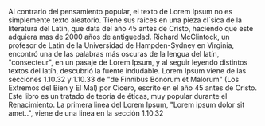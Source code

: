 Al contrario del pensamiento popular, el texto de Lorem Ipsum no es simplemente texto aleatorio. 
Tiene sus raices en una pieza cl´sica de la literatura del Latin, que data del año 45 antes de Cristo,
haciendo que este adquiera mas de 2000 años de antiguedad. Richard McClintock, un profesor de Latin
de la Universidad de Hampden-Sydney en Virginia, encontró una de las palabras más oscuras de la
lengua del latín, "consecteur", en un pasaje de Lorem Ipsum, y al seguir leyendo distintos textos
del latín, descubrió la fuente indudable. Lorem Ipsum viene de las secciones 1.10.32 y 1.10.33 de
"de Finnibus Bonorum et Malorum" (Los Extremos del Bien y El Mal) por Cicero, escrito en el año 45
antes de Cristo. Este libro es un tratado de teoría de éticas, muy popular durante el 
Renacimiento. La primera linea del Lorem Ipsum, "Lorem ipsum dolor sit amet..", viene de una 
linea en la sección 1.10.32